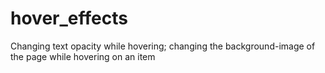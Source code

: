 # hover_effects
Changing text opacity while hovering; changing the background-image of the page while hovering on an item
